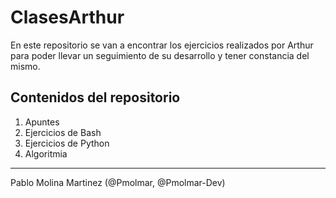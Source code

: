 # ClasesArthur

En este repositorio se van a encontrar los ejercicios realizados por Arthur para poder llevar un seguimiento de su desarrollo y tener constancia del mismo.

## Contenidos del repositorio
1. Apuntes
2. Ejercicios de Bash
3. Ejercicios de Python
4. Algoritmia

<hr>
Pablo Molina Martinez (@Pmolmar, @Pmolmar-Dev)
